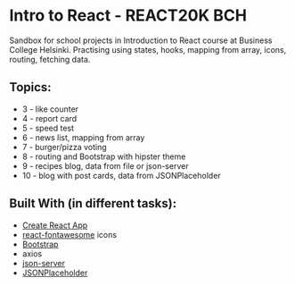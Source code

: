 # Intro to React - REACT20K BCH

Sandbox for school projects in Introduction to React course at Business College Helsinki. Practising using states, hooks, mapping from array, icons, routing, fetching data.

## Topics:
- 3 - like counter
- 4 - report card
- 5 - speed test
- 6 - news list, mapping from array
- 7 - burger/pizza voting
- 8 - routing and Bootstrap with hipster theme
- 9 - recipes blog, data from file or json-server
- 10 - blog with post cards, data from JSONPlaceholder

## Built With (in different tasks):

- [Create React App](https://create-react-app.dev/)
- [react-fontawesome](https://www.npmjs.com/package/@fortawesome/react-fontawesome) icons
- [Bootstrap](https://react-bootstrap.github.io/)
- axios
- [json-server](https://www.npmjs.com/package/json-server)
- [JSONPlaceholder](https://jsonplaceholder.typicode.com/)
